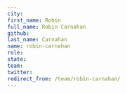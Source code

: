 ```yaml
---
city: 
first_name: Robin
full_name: Robin Carnahan
github: 
last_name: Carnahan
name: robin-carnahan
role: 
state: 
team: 
twitter: 
redirect_from: /team/robin-carnahan/
---
```

